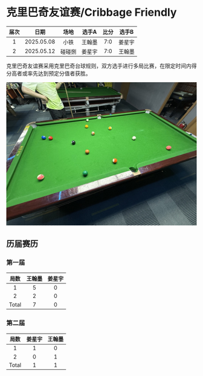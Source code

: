# 克里巴奇友谊赛/Cribbage Friendly

| 届次 | 日期        |  场地  | 选手A  | 比分  | 选手B  |
| :--: | :--------: | :---:  | :---: | :---: | :---: |
| 1    | 2025.05.08 | 小铁   | 王翰墨 |  7:0  | 姜星宇 |
| 2    | 2025.05.12 | 碰碰捌 | 姜星宇 |  7:0  | 王翰墨 |

克里巴奇友谊赛采用克里巴奇台球规则，双方选手进行多局比赛，在限定时间内得分高者或率先达到预定分值者获胜。

![](./img/cribbage_friendly.jpg)

## 历届赛历

### 第一届

| 局数  | 王翰墨 | 姜星宇  |
| :---: | :---: | :----: |
|  1    |   5   |   0    |
|  2    |   2   |   0    |
| Total |   7   |   0    |

### 第二届

| 局数  | 姜星宇 | 王翰墨  |
| :---: | :---: | :----: |
|  1    |   1   |   0    |
|  2    |   0   |   1    |
| Total |   1   |   1    |
